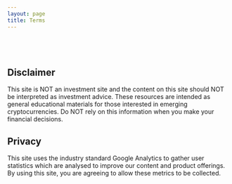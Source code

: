 ```yaml
---
layout: page
title: Terms
---
```


<p><script type="text/javascript" src="https://files.coinmarketcap.com/static/widget/currency.js"></script>
<div class="coinmarketcap-currency-widget" data-currencyid="1" data-base="USD" style="border:none; padding:20px"></div></p>

<h2>Disclaimer</h2>

<p>This site is NOT an investment site and the content on this site should NOT be interpreted as investment advice. These resources are intended as general educational materials for those interested in emerging cryptocurrencies. <span class="highlight-text">Do NOT rely on this information when you make your financial decisions.</span></p>

<h2>Privacy</h2>

<p>This site uses the industry standard Google Analytics to gather user statistics which are analysed to improve our content and product offerings. By using this site, you are agreeing to allow these metrics to be collected.</p>